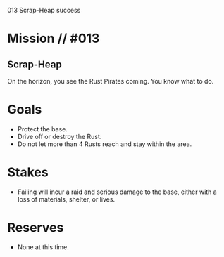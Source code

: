 013
Scrap-Heap
success

# Mission // #013
## Scrap-Heap

On the horizon, you see the Rust Pirates coming. You know what to do.

# Goals
- Protect the base.
- Drive off or destroy the Rust.
- Do not let more than 4 Rusts reach and stay within the area.

# Stakes
- Failing will incur a raid and serious damage to the base, either with a loss of materials, shelter, or lives.

# Reserves
- None at this time.